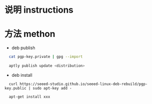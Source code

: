 # 说明 instructions


# 方法 methon

* deb publish
```sh
  cat pgp-key.private | gpg --import
  
  aptly publish update <distribution> 
```

* deb install
```
  curl https://seeed-studio.github.io/seeed-linux-deb-rebuild/pgp-key.public | sudo apt-key add -
  
  apt-get install xxx
```

